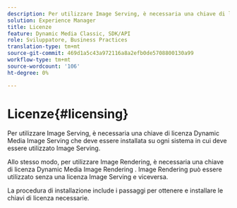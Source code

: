 ```yaml
---
description: Per utilizzare Image Serving, è necessaria una chiave di licenza Dynamic Media Image Serving che deve essere installata su ogni sistema in cui deve essere utilizzato Image Serving.
solution: Experience Manager
title: Licenze
feature: Dynamic Media Classic, SDK/API
role: Sviluppatore, Business Practices
translation-type: tm+mt
source-git-commit: 469d1a5c43a972116a8a2efb0de5708800130a99
workflow-type: tm+mt
source-wordcount: '106'
ht-degree: 0%

---
```



# Licenze{#licensing}

Per utilizzare Image Serving, è necessaria una chiave di licenza Dynamic Media Image Serving che deve essere installata su ogni sistema in cui deve essere utilizzato Image Serving.

Allo stesso modo, per utilizzare Image Rendering, è necessaria una chiave di licenza Dynamic Media Image Rendering . Image Rendering può essere utilizzato senza una licenza Image Serving e viceversa.

La procedura di installazione include i passaggi per ottenere e installare le chiavi di licenza necessarie.
